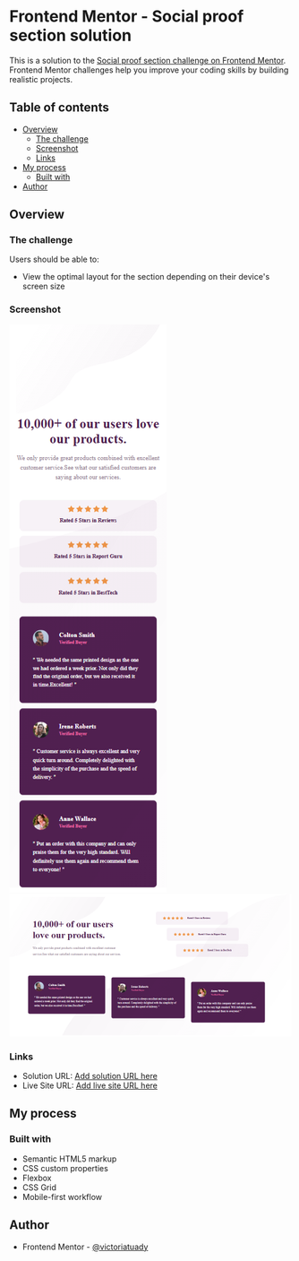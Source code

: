 # Frontend Mentor - Social proof section solution

This is a solution to the [Social proof section challenge on Frontend Mentor](https://www.frontendmentor.io/challenges/social-proof-section-6e0qTv_bA). Frontend Mentor challenges help you improve your coding skills by building realistic projects.

## Table of contents

- [Overview](#overview)
  - [The challenge](#the-challenge)
  - [Screenshot](#screenshot)
  - [Links](#links)
- [My process](#my-process)
  - [Built with](#built-with)
- [Author](#author)

## Overview

### The challenge

Users should be able to:

- View the optimal layout for the section depending on their device's screen size

### Screenshot

![mobile view](design/mobile-view.png)
![desktopview](design/desktop-view.png)

### Links

- Solution URL: [Add solution URL here](<[https://your-solution-url.com](https://github.com/victoriatuady/social-proof.git)>)
- Live Site URL: [Add live site URL here](<[https://your-live-site-url.com](https://victoriatuady.github.io/social-proof/)>)

## My process

### Built with

- Semantic HTML5 markup
- CSS custom properties
- Flexbox
- CSS Grid
- Mobile-first workflow

## Author

- Frontend Mentor - [@victoriatuady](https://www.frontendmentor.io/profile/victoriatuady)
